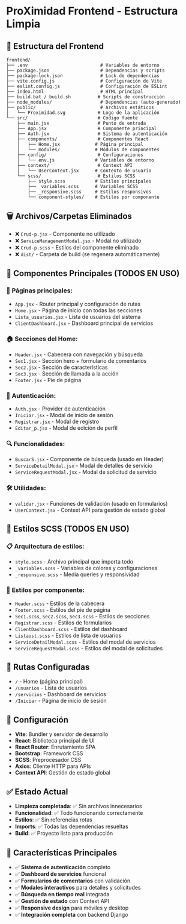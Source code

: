 # ProXimidad Frontend - Estructura Limpia

## 📁 Estructura del Frontend

```
frontend/
├── .env                           # Variables de entorno
├── package.json                   # Dependencias y scripts
├── package-lock.json              # Lock de dependencias
├── vite.config.js                 # Configuración de Vite
├── eslint.config.js               # Configuración de ESLint
├── index.html                     # HTML principal
├── build.bat / build.sh          # Scripts de construcción
├── node_modules/                  # Dependencias (auto-generado)
├── public/                        # Archivos estáticos
│   └── Proximidad.svg            # Logo de la aplicación
└── src/                          # Código fuente
    ├── main.jsx                  # Punto de entrada
    ├── App.jsx                   # Componente principal
    ├── Auth.jsx                  # Sistema de autenticación
    ├── components/               # Componentes React
    │   ├── Home.jsx             # Página principal
    │   └── modules/             # Módulos de componentes
    ├── config/                   # Configuraciones
    │   └── env.js               # Variables de entorno
    ├── context/                  # Context API
    │   └── UserContext.jsx      # Contexto de usuario
    └── scss/                     # Estilos SCSS
        ├── style.scss           # Estilos principales
        ├── _variables.scss      # Variables SCSS
        ├── _responsive.scss     # Estilos responsivos
        └── component-styles/    # Estilos por componente
```

## 🗑️ Archivos/Carpetas Eliminados

- ❌ `Crud-p.jsx` - Componente no utilizado
- ❌ `ServiceManagementModal.jsx` - Modal no utilizado
- ❌ `Crud-p.scss` - Estilos del componente eliminado
- ❌ `dist/` - Carpeta de build (se regenera automáticamente)

## 🧩 Componentes Principales (TODOS EN USO)

### 📱 **Páginas principales:**
- `App.jsx` - Router principal y configuración de rutas
- `Home.jsx` - Página de inicio con todas las secciones
- `Lista_usuarios.jsx` - Lista de usuarios del sistema
- `ClientDashboard.jsx` - Dashboard principal de servicios

### 🏠 **Secciones del Home:**
- `Header.jsx` - Cabecera con navegación y búsqueda
- `Sec1.jsx` - Sección hero + formulario de comentarios
- `Sec2.jsx` - Sección de características
- `Sec3.jsx` - Sección de llamada a la acción
- `Footer.jsx` - Pie de página

### 🔐 **Autenticación:**
- `Auth.jsx` - Provider de autenticación
- `Iniciar.jsx` - Modal de inicio de sesión
- `Registrar.jsx` - Modal de registro
- `Editar_p.jsx` - Modal de edición de perfil

### 🔍 **Funcionalidades:**
- `BuscarS.jsx` - Componente de búsqueda (usado en Header)
- `ServiceDetailModal.jsx` - Modal de detalles de servicio
- `ServiceRequestModal.jsx` - Modal de solicitud de servicio

### 🛠️ **Utilidades:**
- `validar.jsx` - Funciones de validación (usado en formularios)
- `UserContext.jsx` - Context API para gestión de estado global

## 🎨 Estilos SCSS (TODOS EN USO)

### 📋 **Arquitectura de estilos:**
- `style.scss` - Archivo principal que importa todo
- `_variables.scss` - Variables de colores y configuraciones
- `_responsive.scss` - Media queries y responsividad

### 🎨 **Estilos por componente:**
- `Header.scss` - Estilos de la cabecera
- `Footer.scss` - Estilos del pie de página
- `Sec1.scss`, `Sec2.scss`, `Sec3.scss` - Estilos de secciones
- `Registrar.scss` - Estilos de formularios
- `ClientDashboard.scss` - Estilos del dashboard
- `Listaust.scss` - Estilos de lista de usuarios
- `ServiceDetailModal.scss` - Estilos del modal de servicios
- `ServiceRequestModal.scss` - Estilos del modal de solicitudes

## 🚀 Rutas Configuradas

- `/` - Home (página principal)
- `/usuarios` - Lista de usuarios
- `/servicios` - Dashboard de servicios
- `/Iniciar` - Página de inicio de sesión

## 🔧 Configuración

- **Vite**: Bundler y servidor de desarrollo
- **React**: Biblioteca principal de UI
- **React Router**: Enrutamiento SPA
- **Bootstrap**: Framework CSS
- **SCSS**: Preprocesador CSS
- **Axios**: Cliente HTTP para APIs
- **Context API**: Gestión de estado global

## ✅ Estado Actual

- **Limpieza completada**: ✅ Sin archivos innecesarios
- **Funcionalidad**: ✅ Todo funcionando correctamente
- **Estilos**: ✅ Sin referencias rotas
- **Imports**: ✅ Todas las dependencias resueltas
- **Build**: ✅ Proyecto listo para producción

## 🎯 Características Principales

- ✅ **Sistema de autenticación** completo
- ✅ **Dashboard de servicios** funcional
- ✅ **Formularios de comentarios** con validación
- ✅ **Modales interactivos** para detalles y solicitudes
- ✅ **Búsqueda en tiempo real** integrada
- ✅ **Gestión de estado** con Context API
- ✅ **Responsive design** para móviles y desktop
- ✅ **Integración completa** con backend Django
